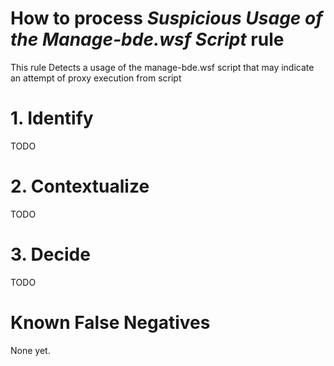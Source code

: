 # How to process *Suspicious Usage of the Manage-bde.wsf Script* rule
This rule Detects a usage of the manage-bde.wsf script that may indicate an attempt of proxy execution from script

# 1. Identify
TODO

# 2. Contextualize
TODO

# 3. Decide
TODO

# Known False Negatives
None yet.

